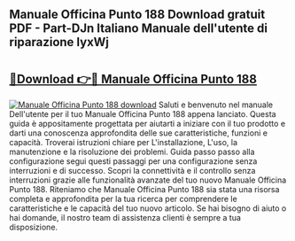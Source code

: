 ## Manuale Officina Punto 188 Download gratuit PDF - Part-DJn Italiano Manuale dell'utente di riparazione lyxWj

# <h2><a href="http://dfa5ys.blite.top/?on=Manuale+Officina+Punto+188">🔗Download 👉🔴 Manuale Officina Punto 188</a></h2>

[![Manuale Officina Punto 188 download](https://i.imgur.com/lujVjoI.png)](http://dfa5ys.blite.top/?on=Manuale+Officina+Punto+188)
Saluti e benvenuto nel manuale Dell'utente per il tuo Manuale Officina Punto 188 appena lanciato. Questa guida è appositamente progettata per aiutarti a iniziare con il tuo prodotto e darti una conoscenza approfondita delle sue caratteristiche, funzioni e capacità. Troverai istruzioni chiare per L'installazione, L'uso, la manutenzione e la risoluzione dei problemi. Guida passo passo alla configurazione segui questi passaggi per una configurazione senza interruzioni e di successo. Scopri la connettività e il controllo senza interruzioni grazie alle funzionalità avanzate del tuo nuovo Manuale Officina Punto 188. Riteniamo che Manuale Officina Punto 188 sia stata una risorsa completa e approfondita per la tua ricerca per comprendere le caratteristiche e le capacità del tuo nuovo articolo. Se hai bisogno di aiuto o hai domande, il nostro team di assistenza clienti è sempre a tua disposizione.
